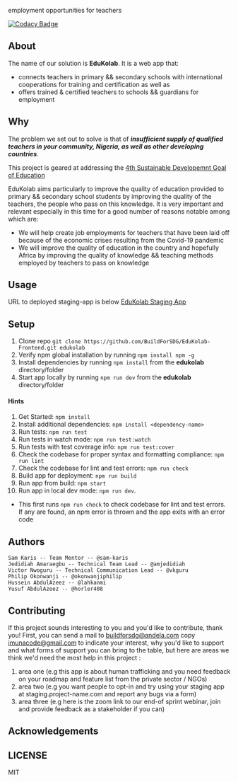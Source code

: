 employment opportunities for teachers

[![Codacy Badge](https://api.codacy.com/project/badge/Grade/c2a6c9e610854e1da519d5eeab79df0d)](https://app.codacy.com/gh/BuildForSDG/EduKolab-Frontend?utm_source=github.com&utm_medium=referral&utm_content=BuildForSDG/EduKolab-Frontend&utm_campaign=Badge_Grade_Settings)

## About
The name of our solution is **EduKolab**.
It is a web app that:
- connects teachers in primary && secondary schools with international cooperations for training and certification as well as
- offers trained & certified teachers to schools && guardians for employment

## Why
The problem we set out to solve is that of 
_**insufficient supply of qualified teachers in your community, Nigeria, as well as other developing countries**_.

This project is geared at addressing the [4th Sustainable Developemnt Goal of Education](https://sustainabledevelopment.un.org/sdg4)

EduKolab aims particularly to improve the quality of education provided to primary && secondary school students by improving the quality of the teachers, the people who pass on this knowledge. 
It is very important and relevant especially in this time for a good number of reasons notable among which are:
- We will help create job employments for teachers that have been laid off because of the economic crises resulting from the Covid-19 pandemic
- We will improve the quality of education in the country and hopefully Africa by improving the quality of knowledge && teaching methods employed by teachers to pass on knowledge

## Usage
URL to deployed staging-app is below
[EduKolab Staging App](https://edukolab-client-staging-app.herokuapp.com/)

## Setup
1. Clone repo `git clone https://github.com/BuildForSDG/EduKolab-Frontend.git edukolab`
2. Verify npm global installation by running `npm install npm -g`
3. Install dependencies by running `npm install` from the **edukolab** directory/folder
3. Start app locally by running `npm run dev` from the **edukolab** directory/folder

#### Hints
1. Get Started: `npm install`
2. Install additional dependencies: `npm install <dependency-name>`
3. Run tests: `npm run test`
4. Run tests in watch mode: `npm run test:watch`
5. Run tests with test coverage info: `npm run test:cover`
6. Check the codebase for proper syntax and formatting compliance: `npm run lint`
7. Check the codebase for lint and test errors: `npm run check`
8. Build app for deployment: `npm run build`
9. Run app from build: `npm start`
10. Run app in local dev mode: `npm run dev`. 
- This first runs `npm run check` to check codebase for lint and test errors. If any are found, an npm error is thrown and the app exits with an error code

## Authors

    Sam Karis -- Team Mentor -- @sam-karis
    Jedidiah Amaraegbu -- Technical Team Lead -- @amjedidiah
    Victor Nwoguru -- Technical Communication Lead -- @vkguru
    Philip Okonwanji -- @okonwanjiphilip
    Hussein AbdulAzeez -- @lahkanmi
    Yusuf AbdulAzeez -- @horler408

## Contributing
If this project sounds interesting to you and you'd like to contribute, thank you!
First, you can send a mail to buildforsdg@andela.com copy imunacode@gmail.com to indicate your interest, why you'd like to support and what forms of support you can bring to the table, but here are areas we think we'd need the most help in this project :
1.  area one (e.g this app is about human trafficking and you need feedback on your roadmap and feature list from the private sector / NGOs)
2.  area two (e.g you want people to opt-in and try using your staging app at staging.project-name.com and report any bugs via a form)
3.  area three (e.g here is the zoom link to our end-of sprint webinar, join and provide feedback as a stakeholder if you can)

## Acknowledgements

## LICENSE
MIT

